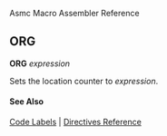 Asmc Macro Assembler Reference

## ORG

**ORG** _expression_

Sets the location counter to _expression_.

#### See Also

[Code Labels](code-labels.md) | [Directives Reference](readme.md)
